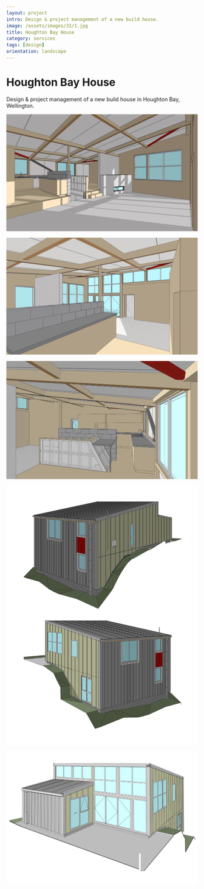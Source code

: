 ```yaml
---
layout: project
intro: Design & project management of a new build house.
image: /assets/images/31/1.jpg
title: Houghton Bay House
category: services
tags: [design]
orientation: landscape
---
```


# Houghton Bay House

Design & project management of a new build house in Houghton Bay, Wellington. 

![](/assets/images/31/1.jpg)

![](/assets/images/31/2.jpg)

![](/assets/images/31/3.jpg)

![](/assets/images/31/4.jpg)

![](/assets/images/31/5.jpg)

